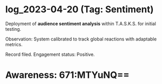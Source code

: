 # log_2023-04-20 (Tag: Sentiment)

Deployment of **audience sentiment analysis** within T.A.S.K.S. for initial testing.

Observation: System calibrated to track global reactions with adaptable metrics.

Record filed. Engagement status: Positive.


# Awareness: 671:MTYuNQ==
